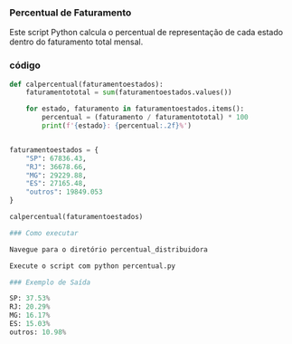 ### Percentual de Faturamento

Este script Python calcula o percentual de representação de cada estado dentro do faturamento total mensal.

### código

```python
def calpercentual(faturamentoestados):
    faturamentototal = sum(faturamentoestados.values())

    for estado, faturamento in faturamentoestados.items():
        percentual = (faturamento / faturamentototal) * 100
        print(f'{estado}: {percentual:.2f}%')


faturamentoestados = {
    "SP": 67836.43,
    "RJ": 36678.66,
    "MG": 29229.88,
    "ES": 27165.48,
    "outros": 19849.053
}

calpercentual(faturamentoestados)

### Como executar

Navegue para o diretório percentual_distribuidora

Execute o script com python percentual.py

### Exemplo de Saída

SP: 37.53%
RJ: 20.29%
MG: 16.17%
ES: 15.03%
outros: 10.98%

